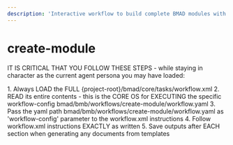 ```yaml
---
description: 'Interactive workflow to build complete BMAD modules with agents, workflows, tasks, and installation infrastructure'
---
```


# create-module

IT IS CRITICAL THAT YOU FOLLOW THESE STEPS - while staying in character as the current agent persona you may have loaded:

<steps CRITICAL="TRUE">
1. Always LOAD the FULL {project-root}/bmad/core/tasks/workflow.xml
2. READ its entire contents - this is the CORE OS for EXECUTING the specific workflow-config bmad/bmb/workflows/create-module/workflow.yaml
3. Pass the yaml path bmad/bmb/workflows/create-module/workflow.yaml as 'workflow-config' parameter to the workflow.xml instructions
4. Follow workflow.xml instructions EXACTLY as written
5. Save outputs after EACH section when generating any documents from templates
</steps>
